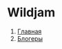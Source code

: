 # Wildjam

1. [Главная](https://atellmer.github.io/wildjam/main.html)
2. [Блогеры](https://atellmer.github.io/wildjam/blogers.html)